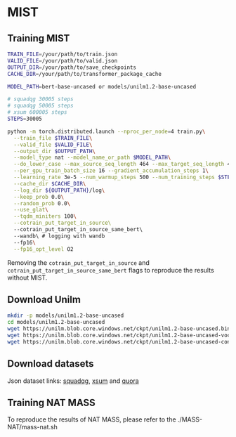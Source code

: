 # MIST

## Training MIST

```bash 
TRAIN_FILE=/your/path/to/train.json
VALID_FILE=/your/path/to/valid.json
OUTPUT_DIR=/your/path/to/save_checkpoints
CACHE_DIR=/your/path/to/transformer_package_cache

MODEL_PATH=bert-base-uncased or models/unilm1.2-base-uncased

# squadqg 30005 steps
# squadqg 50005 steps
# xsum 600005 steps
STEPS=30005

python -m torch.distributed.launch --nproc_per_node=4 train.py\
  --train_file $TRAIN_FILE\
  --valid_file $VALID_FILE\
  --output_dir $OUTPUT_PATH\
  --model_type nat --model_name_or_path $MODEL_PATH\
  --do_lower_case --max_source_seq_length 464 --max_target_seq_length 48\
  --per_gpu_train_batch_size 16 --gradient_accumulation_steps 1\
  --learning_rate 3e-5 --num_warmup_steps 500 --num_training_steps $STEPS\
  --cache_dir $CACHE_DIR\
  --log_dir ${OUTPUT_PATH}/log\
  --keep_prob 0.0\
  --random_prob 0.0\
  --use_glat\
  --tqdm_miniters 100\
  --cotrain_put_target_in_source\ 
  --cotrain_put_target_in_source_same_bert\ 
  --wandb\ # logging with wandb
  --fp16\
  --fp16_opt_level O2
```
Removing the `cotrain_put_target_in_source` and `cotrain_put_target_in_source_same_bert` flags to reproduce the results without MIST.


## Download Unilm
```bash
mkdir -p models/unilm1.2-base-uncased
cd models/unilm1.2-base-uncased
wget https://unilm.blob.core.windows.net/ckpt/unilm1.2-base-uncased.bin -O pytorch_model.bin
wget https://unilm.blob.core.windows.net/ckpt/unilm1.2-base-uncased-vocab.txt -O vocab.txt
wget https://unilm.blob.core.windows.net/ckpt/unilm1.2-base-uncased-config.json -O config.json
```

## Download datasets
Json dataset links: [squadqg](https://drive.google.com/file/d/1YR-xohW7UQZNNQG57o34OOM2TiQeY5J8/view?usp=sharing), [xsum](https://drive.google.com/file/d/1fgCs2iEHnU5uGOXprcE6OVtx_PXp806e/view?usp=sharing) and [quora](https://drive.google.com/file/d/112ZLEe3V4guHtZZXuO8f-b_Yrk6_MG7b/view?usp=sharing)


## Training NAT MASS

To reproduce the results of NAT MASS, please refer to the ./MASS-NAT/mass-nat.sh
